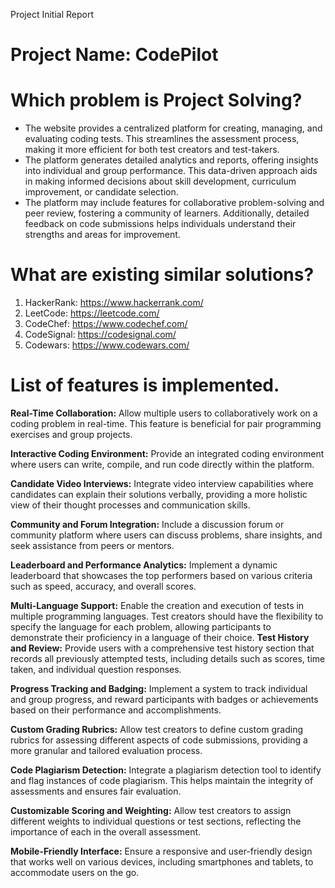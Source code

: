 Project Initial Report
# Project Name: CodePilot
# Which problem is Project Solving?
- The website provides a centralized platform for creating, managing, and evaluating coding tests. This streamlines the assessment process, making it more efficient for both test creators and test-takers.
- The platform generates detailed analytics and reports, offering insights into individual and group performance. This data-driven approach aids in making informed decisions about skill development, curriculum improvement, or candidate selection.
- The platform may include features for collaborative problem-solving and peer review, fostering a community of learners. Additionally, detailed feedback on code submissions helps individuals understand their strengths and areas for improvement.

# What are existing similar solutions?
1.	HackerRank: https://www.hackerrank.com/
2.	LeetCode: https://leetcode.com/
3.	CodeChef: https://www.codechef.com/
4.	CodeSignal: https://codesignal.com/
5.	Codewars: https://www.codewars.com/


# List of features is implemented.
**Real-Time Collaboration:** Allow multiple users to collaboratively work on a coding problem in real-time. This feature is beneficial for pair programming exercises and group projects.

**Interactive Coding Environment:** Provide an integrated coding environment where users can write, compile, and run code directly within the platform.

**Candidate Video Interviews:** Integrate video interview capabilities where candidates can explain their solutions verbally, providing a more holistic view of their thought processes and communication skills.

**Community and Forum Integration:** Include a discussion forum or community platform where users can discuss problems, share insights, and seek assistance from peers or mentors.

**Leaderboard and Performance Analytics:** Implement a dynamic leaderboard that showcases the top performers based on various criteria such as speed, accuracy, and overall scores.

**Multi-Language Support:** Enable the creation and execution of tests in multiple programming languages. Test creators should have the flexibility to specify the language for each problem, allowing participants to demonstrate their proficiency in a language of their choice.
**Test History and Review:** Provide users with a comprehensive test history section that records all previously attempted tests, including details such as scores, time taken, and individual question responses.

**Progress Tracking and Badging:** Implement a system to track individual and group progress, and reward participants with badges or achievements based on their performance and accomplishments.

**Custom Grading Rubrics:** Allow test creators to define custom grading rubrics for assessing different aspects of code submissions, providing a more granular and tailored evaluation process.

**Code Plagiarism Detection:** Integrate a plagiarism detection tool to identify and flag instances of code plagiarism. This helps maintain the integrity of assessments and ensures fair evaluation.

**Customizable Scoring and Weighting:** Allow test creators to assign different weights to individual questions or test sections, reflecting the importance of each in the overall assessment.

**Mobile-Friendly Interface:** Ensure a responsive and user-friendly design that works well on various devices, including smartphones and tablets, to accommodate users on the go.

